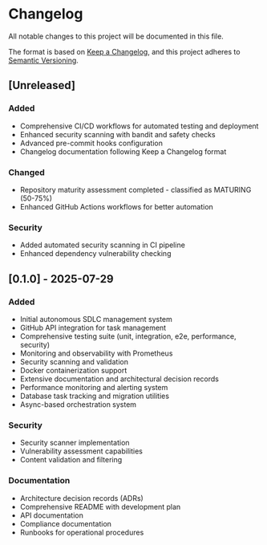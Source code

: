 # Changelog

All notable changes to this project will be documented in this file.

The format is based on [Keep a Changelog](https://keepachangelog.com/en/1.0.0/),
and this project adheres to [Semantic Versioning](https://semver.org/spec/v2.0.0.html).

## [Unreleased]

### Added
- Comprehensive CI/CD workflows for automated testing and deployment
- Enhanced security scanning with bandit and safety checks
- Advanced pre-commit hooks configuration
- Changelog documentation following Keep a Changelog format

### Changed
- Repository maturity assessment completed - classified as MATURING (50-75%)
- Enhanced GitHub Actions workflows for better automation

### Security
- Added automated security scanning in CI pipeline
- Enhanced dependency vulnerability checking

## [0.1.0] - 2025-07-29

### Added
- Initial autonomous SDLC management system
- GitHub API integration for task management
- Comprehensive testing suite (unit, integration, e2e, performance, security)
- Monitoring and observability with Prometheus
- Security scanning and validation
- Docker containerization support
- Extensive documentation and architectural decision records
- Performance monitoring and alerting system
- Database task tracking and migration utilities
- Async-based orchestration system

### Security
- Security scanner implementation
- Vulnerability assessment capabilities
- Content validation and filtering

### Documentation
- Architecture decision records (ADRs)
- Comprehensive README with development plan
- API documentation
- Compliance documentation
- Runbooks for operational procedures
